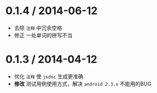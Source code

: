 0.1.4 / 2014-06-12
==================

* 去除 `注释` 中冗余空格
* 修正 一处单词的拼写不当


0.1.3 / 2014-04-12
==================

* 优化 `注释` 使 `jsdoc` 生成更准确
* **修改** 测试用例使用方式，解决 `android 2.3.x` 不能用的BUG
